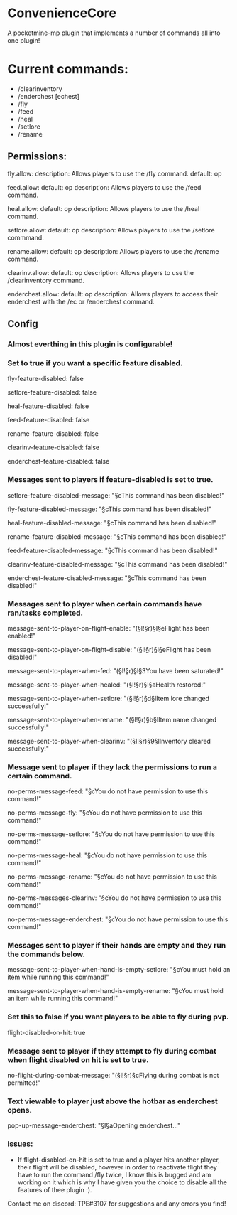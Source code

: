 # ConvenienceCore
A pocketmine-mp plugin that implements a number of commands all into one plugin!

# Current commands:
- /clearinventory
- /enderchest [echest]
- /fly
- /feed
- /heal
- /setlore
- /rename

## Permissions:
  fly.allow:
    description: Allows players to use the /fly command.
    default: op

  feed.allow:
    default: op
    description: Allows players to use the /feed command.

  heal.allow:
    default: op
    description: Allows players to use the /heal command.

  setlore.allow:
    default: op
    description: Allows players to use the /setlore commmand.

  rename.allow:
    default: op
    description: Allows players to use the /rename command.

  clearinv.allow:
    default: op
    description: Allows players to use the /clearinventory command.

  enderchest.allow:
    default: op
    description: Allows players to access their enderchest with the /ec or /enderchest command.
    
 ## Config
 
 ### Almost everthing in this plugin is configurable!
 
 ### Set to true if you want a specific feature disabled.

fly-feature-disabled: false

setlore-feature-disabled: false

heal-feature-disabled: false

feed-feature-disabled: false

rename-feature-disabled: false

clearinv-feature-disabled: false

enderchest-feature-disabled: false

### Messages sent to players if feature-disabled is set to true.

setlore-feature-disabled-message: "§cThis command has been disabled!"

fly-feature-disabled-message: "§cThis command has been disabled!"

heal-feature-disabled-message: "§cThis command has been disabled!"

rename-feature-disabled-message: "§cThis command has been disabled!"

feed-feature-disabled-message: "§cThis command has been disabled!"

clearinv-feature-disabled-message: "§cThis command has been disabled!"

enderchest-feature-disabled-message: "§cThis command has been disabled!"

### Messages sent to player when certain commands have ran/tasks completed.

message-sent-to-player-on-flight-enable: "(§l!§r)§l§eFlight has been enabled!"

message-sent-to-player-on-flight-disable: "(§l!§r)§l§eFlight has been disabled!"

message-sent-to-player-when-fed: "(§l!§r)§l§3You have been saturated!"

message-sent-to-player-when-healed: "(§l!§r)§l§aHealth restored!"

message-sent-to-player-when-setlore: "(§l!§r)§d§lItem lore changed successfully!"

message-sent-to-player-when-rename: "(§l!§r)§b§lItem name changed successfully!"

message-sent-to-player-when-clearinv: "(§l!§r)§9§lInventory cleared successfully!"

### Message sent to player if they lack the permissions to run a certain command.

no-perms-message-feed: "§cYou do not have permission to use this command!"

no-perms-message-fly: "§cYou do not have permission to use this command!"

no-perms-message-setlore: "§cYou do not have permission to use this command!"

no-perms-message-heal: "§cYou do not have permission to use this command!"

no-perms-message-rename: "§cYou do not have permission to use this command!"

no-perms-messages-clearinv: "§cYou do not have permission to use this command!"

no-perms-message-enderchest: "§cYou do not have permission to use this command!"

### Messages sent to player if their hands are empty and they run the commands below.

message-sent-to-player-when-hand-is-empty-setlore: "§cYou must hold an item while running this command!"

message-sent-to-player-when-hand-is-empty-rename: "§cYou must hold an item while running this command!"

### Set this to false if you want players to be able to fly during pvp.

flight-disabled-on-hit: true

### Message sent to player if they attempt to fly during combat when flight disabled on hit is set to true.

no-flight-during-combat-message: "(§l!§r)§cFlying during combat is not permitted!"

### Text viewable to player just above the hotbar as enderchest opens.

pop-up-message-enderchest: "§l§aOpening enderchest..."

### Issues:
- If flight-disabled-on-hit is set to true and a player hits another player, their flight will be disabled, however in order to reactivate flight they have to run the command /fly twice, I know this is bugged and am working on it which is why I have given you the choice to disable all the features of thee plugin :).

Contact me on discord: TPE#3107 for suggestions and any errors you find!
 


